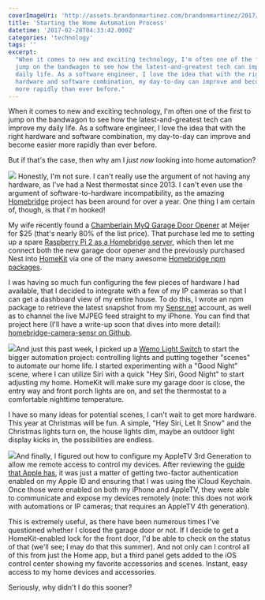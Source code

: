 ```yaml
---
coverImageUri: 'http://assets.brandonmartinez.com/brandonmartinez/2017/02/IMG_2883-1000x563.png'
title: 'Starting the Home Automation Process'
datetime: '2017-02-28T04:33:42.000Z'
categories: 'technology'
tags: ''
excerpt:
  "When it comes to new and exciting technology, I'm often one of the first to
  jump on the bandwagon to see how the latest-and-greatest tech can improve my
  daily life. As a software engineer, I love the idea that with the right
  hardware and software combination, my day-to-day can improve and become easier
  more rapidly than ever before."
---
```


When it comes to new and exciting technology, I'm often one of the first to jump
on the bandwagon to see how the latest-and-greatest tech can improve my daily
life. As a software engineer, I love the idea that with the right hardware and
software combination, my day-to-day can improve and become easier more rapidly
than ever before.

But if that's the case, then why am I _just now_ looking into home automation?

[![](http://assets.brandonmartinez.com/brandonmartinez/2017/02/IMG_2883-1013x1800.png)](http://assets.brandonmartinez.com/brandonmartinez/2017/02/IMG_2883.png)
Honestly, I'm not sure. I can't really use the argument of not having any
hardware, as I've had a Nest thermostat since 2013. I can't even use the
argument of software-to-hardware incompatibility, as the amazing
[Homebridge](https://github.com/nfarina/homebridge) project has been around for
over a year. One thing I am certain of, though, is that I'm hooked!

My wife recently found a
[Chamberlain MyQ Garage Door Opener](http://www.chamberlain.com/smartphone-control-products/myq-garage/model-myq-g0201)
at Meijer for \$25 (that's nearly 80% of the list price). That purchase led me
to setting up a spare
[Raspberry Pi 2 as a Homebridge server](https://github.com/nfarina/homebridge/wiki/Running-HomeBridge-on-a-Raspberry-Pi),
which then let me connect both the new garage door opener and the previously
purchased Nest into [HomeKit](http://www.apple.com/ios/home/) via one of the
many awesome
[Homebridge npm packages](https://www.npmjs.com/search?q=homebridge).

I was having so much fun configuring the few pieces of hardware I had available,
that I decided to integrate with a few of my IP cameras so that I can get a
dashboard view of my entire house. To do this, I wrote an npm package to
retrieve the latest snapshot from my [Sensr.net](https://sensr.net/) account, as
well as to channel the live MJPEG feed straight to my iPhone. You can find that
project here (I'll have a write-up soon that dives into more detail):
[homebridge-camera-sensr on Github](https://github.com/brandonmartinez/homebridge-camera-sensr).

[![](http://assets.brandonmartinez.com/brandonmartinez/2017/02/homekit-scene-editor-1200x1453.jpg)](http://assets.brandonmartinez.com/brandonmartinez/2017/02/homekit-scene-editor.jpg)And
just this past week, I picked up a
[Wemo Light Switch](http://www.belkin.com/us/p/P-F7C030/) to start the bigger
automation project: controlling lights and putting together "scenes" to automate
our home life. I started experimenting with a "Good Night" scene, where I can
utilize Siri with a quick "Hey Siri, Good Night" to start adjusting my home.
HomeKit will make sure my garage door is close, the entry way and front porch
lights are on, and set the thermostat to a comfortable nighttime temperature.

I have so many ideas for potential scenes, I can't wait to get more hardware.
This year at Christmas will be fun. A simple, "Hey Siri, Let It Snow" and the
Christmas lights turn on, the house lights dim, maybe an outdoor light display
kicks in, the possibilities are endless.

[![](http://assets.brandonmartinez.com/brandonmartinez/2017/02/homekit-control-center-1013x1800.png)](http://assets.brandonmartinez.com/brandonmartinez/2017/02/homekit-control-center.png)And
finally, I figured out how to configure my AppleTV 3rd Generation to allow me
remote access to control my devices. After reviewing
the [guide that Apple has](https://support.apple.com/en-us/HT207057), it was
just a matter of getting two-factor authentication enabled on my Apple ID and
ensuring that I was using the iCloud Keychain. Once those were enabled on both
my iPhone and AppleTV, they were able to communicate and expose my devices
remotely (note: this does not work with automations or IP cameras; that requires
an AppleTV 4th generation).

This is extremely useful, as there have been numerous times I've questioned
whether I closed the garage door or not. If I decide to get a HomeKit-enabled
lock for the front door, I'd be able to check on the status of that (we'll see;
I may do that this summer). And not only can I control all of this from just the
Home app, but a third panel gets added to the iOS control center showing my
favorite accessories and scenes. Instant, easy access to my home devices and
accessories.

Seriously, why didn't I do this sooner?
